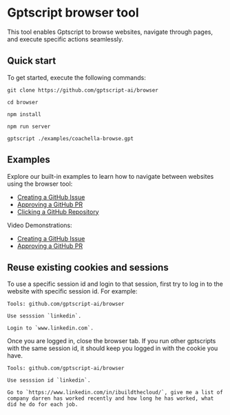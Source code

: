 # Gptscript browser tool

This tool enables Gptscript to browse websites, navigate through pages, and execute specific actions seamlessly.

## Quick start

To get started, execute the following commands:

```
git clone https://github.com/gptscript-ai/browser

cd browser

npm install

npm run server

gptscript ./examples/coachella-browse.gpt
```

## Examples

Explore our built-in examples to learn how to navigate between websites using the browser tool:

- [Creating a GitHub Issue](https://github.com/gptscript-ai/browser/blob/main/examples/github-create-issue.gpt)
- [Approving a GitHub PR](https://github.com/gptscript-ai/browser/blob/main/examples/github-approve-pr.gpt)
- [Clicking a GitHub Repository](https://github.com/gptscript-ai/browser/blob/main/examples/github-click-repo.gpt)

Video Demonstrations:
- [Creating a GitHub Issue](https://www.loom.com/share/c75bc647192c48879762f586d36eacc9)
- [Approving a GitHub PR](https://www.loom.com/share/3af5eb84480049298e343bb01e10cd47)

## Reuse existing cookies and sessions

To use a specific session id and login to that session, first try to log in to the website with specific session id. For example:

```
Tools: github.com/gptscript-ai/browser

Use sesssion `linkedin`.

Login to `www.linkedin.com`.
```

Once you are logged in, close the browser tab. If you run other gptscripts with the same session id, it should keep you logged in with the cookie you have.

```
Tools: github.com/gptscript-ai/browser

Use sesssion id `linkedin`.

Go to `https://www.linkedin.com/in/ibuildthecloud/`, give me a list of company darren has worked recently and how long he has worked, what did he do for each job.
```